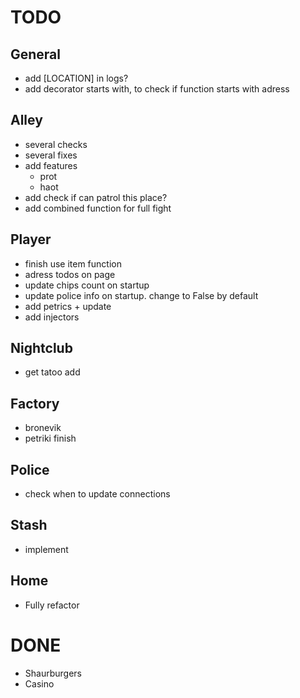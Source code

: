 # TODO

## General
- add [LOCATION] in logs?
- add decorator starts with, to check if function starts with adress

## Alley
- several checks
- several fixes 
- add features 
    * prot
    * haot
- add check if can patrol this place? 
- add combined function for full fight

## Player
- finish use item function
- adress todos on page
- update chips count on startup
- update police info on startup. change to False by default 
- add petrics + update
- add injectors

## Nightclub
- get tatoo add

## Factory
- bronevik
- petriki finish

## Police
- check when to update connections

## Stash
- implement

## Home
- Fully refactor

# DONE
- Shaurburgers
- Casino 


